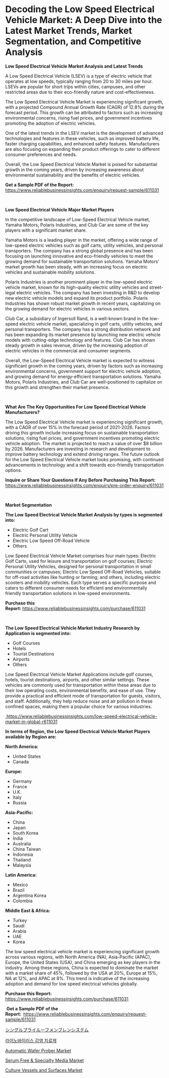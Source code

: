 <p><h1>Decoding the Low Speed Electrical Vehicle Market: A Deep Dive into the Latest Market Trends, Market Segmentation, and Competitive Analysis</h1></p><p><strong>Low Speed Electrical Vehicle Market Analysis and Latest Trends</strong></p>
<p><p>A Low Speed Electrical Vehicle (LSEV) is a type of electric vehicle that operates at low speeds, typically ranging from 20 to 30 miles per hour. LSEVs are popular for short trips within cities, campuses, and other restricted areas due to their eco-friendly nature and cost-effectiveness.</p><p>The Low Speed Electrical Vehicle Market is experiencing significant growth, with a projected Compound Annual Growth Rate (CAGR) of 12.8% during the forecast period. This growth can be attributed to factors such as increasing environmental concerns, rising fuel prices, and government incentives promoting the adoption of electric vehicles.</p><p>One of the latest trends in the LSEV market is the development of advanced technologies and features in these vehicles, such as improved battery life, faster charging capabilities, and enhanced safety features. Manufacturers are also focusing on expanding their product offerings to cater to different consumer preferences and needs.</p><p>Overall, the Low Speed Electrical Vehicle Market is poised for substantial growth in the coming years, driven by increasing awareness about environmental sustainability and the benefits of electric vehicles.</p></p>
<p><strong>Get a Sample PDF of the Report:&nbsp;</strong> <a href="https://www.reliablebusinessinsights.com/enquiry/request-sample/611031">https://www.reliablebusinessinsights.com/enquiry/request-sample/611031</a></p>
<p>&nbsp;</p>
<p><strong>Low Speed Electrical Vehicle Major Market Players</strong></p>
<p><p>In the competitive landscape of Low-Speed Electrical Vehicle market, Yamaha Motors, Polaris Industries, and Club Car are some of the key players with a significant market share. </p><p>Yamaha Motors is a leading player in the market, offering a wide range of low-speed electric vehicles such as golf carts, utility vehicles, and personal transporters. The company has a strong global presence and has been focusing on launching innovative and eco-friendly vehicles to meet the growing demand for sustainable transportation solutions. Yamaha Motors' market growth has been steady, with an increasing focus on electric vehicles and sustainable mobility solutions.</p><p>Polaris Industries is another prominent player in the low-speed electric vehicle market, known for its high-quality electric utility vehicles and street-legal electric vehicles. The company has been investing in R&D to develop new electric vehicle models and expand its product portfolio. Polaris Industries has shown robust market growth in recent years, capitalizing on the growing demand for electric vehicles in various sectors.</p><p>Club Car, a subsidiary of Ingersoll Rand, is a well-known brand in the low-speed electric vehicle market, specializing in golf carts, utility vehicles, and personal transporters. The company has a strong distribution network and has been expanding its market presence by launching new electric vehicle models with cutting-edge technology and features. Club Car has shown steady growth in sales revenue, driven by the increasing adoption of electric vehicles in the commercial and consumer segments.</p><p>Overall, the Low-Speed Electrical Vehicle market is expected to witness significant growth in the coming years, driven by factors such as increasing environmental concerns, government support for electric vehicle adoption, and growing demand for energy-efficient transportation solutions. Yamaha Motors, Polaris Industries, and Club Car are well-positioned to capitalize on this growth and strengthen their market presence.</p></p>
<p>&nbsp;</p>
<p><strong>What Are The Key Opportunities For Low Speed Electrical Vehicle Manufacturers?</strong></p>
<p><p>The Low Speed Electrical Vehicle market is experiencing significant growth, with a CAGR of over 15% in the forecast period of 2021-2026. Factors driving this growth include increasing focus on sustainable transportation solutions, rising fuel prices, and government incentives promoting electric vehicle adoption. The market is projected to reach a value of over $8 billion by 2026. Manufacturers are investing in research and development to improve battery technology and extend driving ranges. The future outlook for the Low Speed Electrical Vehicle market looks promising, with continued advancements in technology and a shift towards eco-friendly transportation options.</p></p>
<p><strong>Inquire or Share Your Questions If Any Before Purchasing This Report:</strong> <a href="https://www.reliablebusinessinsights.com/enquiry/pre-order-enquiry/611031">https://www.reliablebusinessinsights.com/enquiry/pre-order-enquiry/611031</a></p>
<p>&nbsp;</p>
<p><strong>Market Segmentation</strong></p>
<p><strong>The Low Speed Electrical Vehicle Market Analysis by types is segmented into:</strong></p>
<p><ul><li>Electric Golf Cart</li><li>Electric Personal Utility Vehicle</li><li>Electric Low Speed Off-Road Vehicle</li><li>Others</li></ul></p>
<p><p>Low Speed Electrical Vehicle Market comprises four main types: Electric Golf Carts, used for leisure and transportation on golf courses; Electric Personal Utility Vehicles, designed for personal transportation in small communities or campuses; Electric Low Speed Off-Road Vehicles, suitable for off-road activities like hunting or farming; and others, including electric scooters and mobility vehicles. Each type serves a specific purpose and caters to different consumer needs for efficient and environmentally friendly transportation solutions in low-speed environments.</p></p>
<p><strong>Purchase this Report:&nbsp;</strong><a href="https://www.reliablebusinessinsights.com/purchase/611031">https://www.reliablebusinessinsights.com/purchase/611031</a></p>
<p>&nbsp;</p>
<p><strong>The Low Speed Electrical Vehicle Market Industry Research by Application is segmented into:</strong></p>
<p><ul><li>Golf Courses</li><li>Hotels</li><li>Tourist Destinations</li><li>Airports</li><li>Others</li></ul></p>
<p><p>Low Speed Electrical Vehicle Market Applications include golf courses, hotels, tourist destinations, airports, and other similar settings. These vehicles are commonly used for transportation within these areas due to their low operating costs, environmental benefits, and ease of use. They provide a practical and efficient mode of transportation for guests, visitors, and staff. Additionally, they help reduce noise and air pollution in these confined spaces, making them a popular choice for various industries.</p></p>
<p><a href="https://www.reliablebusinessinsights.com/low-speed-electrical-vehicle-market-in-global-r611031">&nbsp;https://www.reliablebusinessinsights.com/low-speed-electrical-vehicle-market-in-global-r611031</a></p>
<p><strong>In terms of Region, the Low Speed Electrical Vehicle Market Players available by Region are:</strong></p>
<p>
    <p> <strong> North America: </strong>
        <ul>
            <li>United States</li>
            <li>Canada</li>
        </ul>
        </p> 
    <p> <strong> Europe: </strong>
        <ul>
            <li>Germany</li>
            <li>France</li>
            <li>U.K.</li>
            <li>Italy</li>
            <li>Russia</li>
        </ul>
        </p> 
    <p> <strong> Asia-Pacific: </strong>
        <ul>
            <li>China</li>
            <li>Japan</li>
            <li>South Korea</li>
            <li>India</li>
            <li>Australia</li>
            <li>China Taiwan</li>
            <li>Indonesia</li>
            <li>Thailand</li>
            <li>Malaysia</li>
        </ul>
        </p> 
    <p> <strong> Latin America: </strong>
        <ul>
            <li>Mexico</li>
            <li>Brazil</li>
            <li>Argentina Korea</li>
            <li>Colombia</li>
        </ul>
        </p> 
    <p> <strong> Middle East & Africa: </strong>
        <ul>
            <li>Turkey</li>
            <li>Saudi</li>
            <li>Arabia</li>
            <li>UAE</li>
            <li>Korea</li>
        </ul>
    </p>
    </p>
<p><p>The low speed electrical vehicle market is experiencing significant growth across various regions, with North America (NA), Asia-Pacific (APAC), Europe, the United States (USA), and China emerging as key players in the industry. Among these regions, China is expected to dominate the market with a market share of 45%, followed by the USA at 20%, Europe at 15%, NA at 12%, and APAC at 8%. This trend is indicative of the increasing adoption and demand for low speed electrical vehicles globally.</p></p>
<p><strong>Purchase this Report: </strong><a href="https://www.reliablebusinessinsights.com/purchase/611031">https://www.reliablebusinessinsights.com/purchase/611031</a></p>
<p>&nbsp;<strong>Get a Sample PDF of the Report:&nbsp;&nbsp;</strong><a href="https://www.reliablebusinessinsights.com/enquiry/request-sample/611031">https://www.reliablebusinessinsights.com/enquiry/request-sample/611031</a></p>
<p><strong></strong></p>
<p><p><a href="https://github.com/xnljig2898992/Market-Research-Report-List-2/blob/main/359679697504.md">シングルプライルーフメンブレンシステム</a></p><p><a href="https://github.com/rsg307664904/Market-Research-Report-List-2/blob/main/751537989060.md">라이노바이러스 감염 치료제</a></p><p><a href="https://issuu.com/reportprime-2/docs/automatic-wafer-prober-market-size-2030.pptx">Automatic Wafer Prober Market</a></p><p><a href="https://github.com/JermaineCrona2023/Market-Research-Report-List-1/blob/main/serum-free-specialty-media-market.md">Serum Free & Specialty Media Market</a></p><p><a href="https://github.com/AlysaLedner2023/Market-Research-Report-List-1/blob/main/culture-vessels-and-surfaces-market.md">Culture Vessels and Surfaces Market</a></p></p>